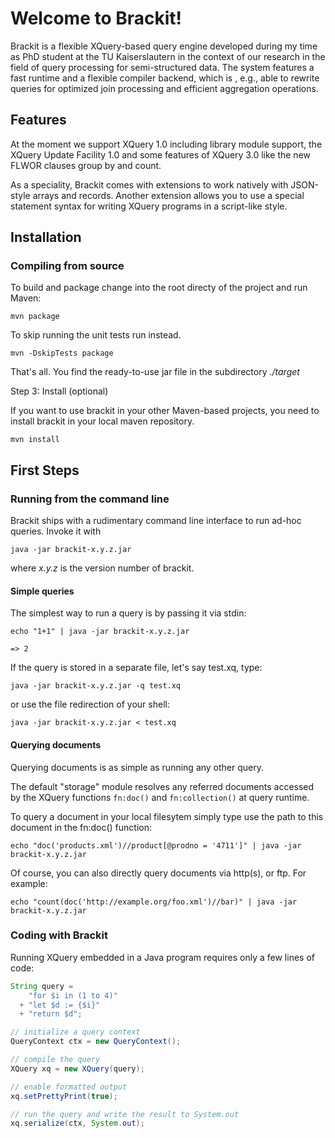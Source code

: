 # Welcome to Brackit!

Brackit is a flexible XQuery-based query engine developed during my time as PhD student at the TU Kaiserslautern in the context of our research in the field of query processing for semi-structured data. The system features a fast runtime and a flexible compiler backend, which is , e.g., able to rewrite queries for optimized join processing and efficient aggregation operations.

## Features

At the moment we support XQuery 1.0 including library module support, the XQuery Update Facility 1.0 and some features of XQuery 3.0 like the new FLWOR clauses group by and count.

As a speciality, Brackit comes with extensions to work natively with JSON-style arrays and records. Another extension allows you to use a special statement syntax for writing XQuery programs in a script-like style.

## Installation

### Compiling from source

To build and package change into the root directy of the project and run Maven:

```
mvn package
```

To skip running the unit tests run instead.

```
mvn -DskipTests package
```

That's all. You find the ready-to-use jar file in the subdirectory _./target_

Step 3: Install (optional)

If you want to use brackit in your other Maven-based projects, you need to install brackit in your local maven repository.

```
mvn install
```

## First Steps

### Running from the command line

Brackit ships with a rudimentary command line interface to run ad-hoc queries. Invoke it with 

```
java -jar brackit-x.y.z.jar
```

where _x.y.z_ is the version number of brackit.

#### Simple queries

The simplest way to run a query is by passing it via stdin:

```
echo "1+1" | java -jar brackit-x.y.z.jar

=> 2
```

If the query is stored in a separate file, let's say test.xq, type:

```
java -jar brackit-x.y.z.jar -q test.xq
```

or use the file redirection of your shell:

```
java -jar brackit-x.y.z.jar < test.xq
```

#### Querying documents

Querying documents is as simple as running any other query.

The default "storage" module resolves any referred documents accessed by the XQuery functions ```fn:doc()``` and ```fn:collection()``` at query runtime.

To query a document in your local filesytem simply type use the path to this document in the fn:doc() function:

```
echo "doc('products.xml')//product[@prodno = '4711']" | java -jar brackit-x.y.z.jar
```

Of course, you can also directly query documents via http(s), or ftp. For example:

```
echo "count(doc('http://example.org/foo.xml')//bar)" | java -jar brackit-x.y.z.jar
```

### Coding with Brackit

Running XQuery embedded in a Java program requires only a few lines of code:

```Java
String query =
    "for $i in (1 to 4)"
  + "let $d := {$i}"
  + "return $d";

// initialize a query context
QueryContext ctx = new QueryContext();

// compile the query
XQuery xq = new XQuery(query);

// enable formatted output
xq.setPrettyPrint(true);

// run the query and write the result to System.out
xq.serialize(ctx, System.out);
```
